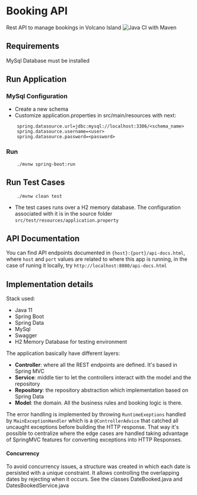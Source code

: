 # Booking API
Rest API to manage bookings in Volcano Island
![Java CI with Maven](https://github.com/arielmiglio/booking-island-api/workflows/Java%20CI%20with%20Maven/badge.svg)

## Requirements 
MySql Database must be installed

## Run Application

### MySql Configuration
    
* Create a new schema 
* Customize application.properties in src/main/resources with next:

```
    spring.datasource.url=jdbc:mysql://localhost:3306/<schema_name>
    spring.datasource.username=<user>
    spring.datasource.password=<password>
```

### Run 
```
    ./mvnw spring-boot:run
```
 
## Run Test Cases
```
    ./mvnw clean test
```

* The test cases runs over a H2 memory database. The configuration associated with it is in the source folder `src/test/resources/application.property`

## API Documentation

You can find API endpoints documented in `{host}:{port}/api-docs.html`, where `host` and `port` values are related to where this app is running, in the case of runing it locally, try `http://localhost:8080/api-docs.html` 

## Implementation details
Stack used:
- Java 11
- Spring Boot
- Spring Data 
- MySql
- Swagger
- H2 Memory Database for testing environment

The application basically have different layers:
- **Controller**: where all the REST endpoints are defined. It's based in Spring MVC
- **Service**: middle tier to let the controllers interact with the model and the repository
- **Repository**: the repository abstraction which implementation based on Spring Data 
- **Model**: the domain. All the business rules and booking logic is there.

The error handling is implemented by throwing `RuntimeExeptions` handled by `MainExceptionHandler` which is a 
 `@ControllerAdvice` that catched all uncaught exceptions before building the HTTP response. That way it's possible to
 centralize where the edge cases are handled taking advantage of SpringMVC features for converting exceptions into 
 HTTP Responses.
 
 #### Concurrency
 
 To avoid concurrency issues, a structure was created in which each date is persisted with a unique constraint. It allows controlling the overlapping dates by rejecting when it occurs. See the classes DateBooked.java and DatesBookedService.java
 
